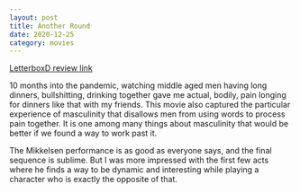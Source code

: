 ```yaml
---
layout: post
title: Another Round
date: 2020-12-25
category: movies
---
```

 
[LetterboxD review link](https://letterboxd.com/samarthbhaskar/film/another-round/)

10 months into the pandemic, watching middle aged men having long dinners, bullshitting, drinking together gave me actual, bodily, pain longing for dinners like that with my friends. This movie also captured the particular experience of masculinity that disallows men from using words to process pain together. It is one among many things about masculinity that would be better if we found a way to work past it. 

The Mikkelsen performance is as good as everyone says, and the final sequence is sublime. But I was more impressed with the first few acts where he finds a way to be dynamic and interesting while playing a character who is exactly the opposite of that.